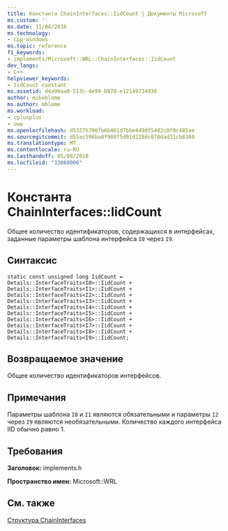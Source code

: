 ```yaml
---
title: Константа ChainInterfaces::IidCount | Документы Microsoft
ms.custom: ''
ms.date: 11/04/2016
ms.technology:
- cpp-windows
ms.topic: reference
f1_keywords:
- implements/Microsoft::WRL::ChainInterfaces::IidCount
dev_langs:
- C++
helpviewer_keywords:
- IidCount constant
ms.assetid: d4a90aa0-513c-4e99-b978-e12149734936
author: mikeblome
ms.author: mblome
ms.workload:
- cplusplus
- uwp
ms.openlocfilehash: d5327b706fb6b461d7bbe449df5482c8f0c485ae
ms.sourcegitcommit: d55ac596ba8f908f5d91d228dc070dad31cb8360
ms.translationtype: MT
ms.contentlocale: ru-RU
ms.lasthandoff: 05/08/2018
ms.locfileid: "33860006"
---
```

# <a name="chaininterfacesiidcount-constant"></a>Константа ChainInterfaces::IidCount
Общее количество идентификаторов, содержащихся в интерфейсах, заданные параметры шаблона интерфейса `I0` через `I9`.  
  
## <a name="syntax"></a>Синтаксис  
  
```  
static const unsigned long IidCount = Details::InterfaceTraits<I0>::IidCount + Details::InterfaceTraits<I1>::IidCount + Details::InterfaceTraits<I2>::IidCount + Details::InterfaceTraits<I3>::IidCount + Details::InterfaceTraits<I4>::IidCount + Details::InterfaceTraits<I5>::IidCount + Details::InterfaceTraits<I6>::IidCount + Details::InterfaceTraits<I7>::IidCount + Details::InterfaceTraits<I8>::IidCount + Details::InterfaceTraits<I9>::IidCount;  
```  
  
## <a name="return-value"></a>Возвращаемое значение  
 Общее количество идентификаторов интерфейсов.  
  
## <a name="remarks"></a>Примечания  
 Параметры шаблона `I0` и `I1` являются обязательными и параметры `I2` через `I9` являются необязательными. Количество каждого интерфейса IID обычно равно 1.  
  
## <a name="requirements"></a>Требования  
 **Заголовок:** implements.h  
  
 **Пространство имен:** Microsoft::WRL  
  
## <a name="see-also"></a>См. также  
 [Структура ChainInterfaces](../windows/chaininterfaces-structure.md)